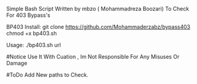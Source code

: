Simple Bash Script Written by mbzo ( Mohammadreza Boozari) To Check For 403
Bypass's

BP403
Install:
git clone https://github.com/Mohammaderzabz/bypass403
chmod +x bp403.sh

Usage:
./bp403.sh url

#Notice
Use It With Cuation , Im Not Responsible For Any Misuses Or Damage

#ToDo
Add New paths to Check.



